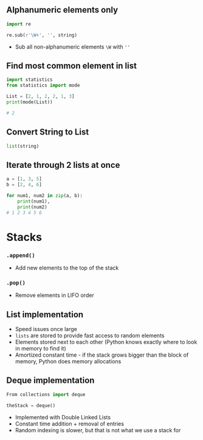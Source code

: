 ## Alphanumeric elements only

```python
import re

re.sub(r'\W+', '', string)
```

- Sub all non-alphanumeric elements `\W` with `''`

## Find most common element in list
```python
import statistics 
from statistics import mode 

List = [2, 1, 2, 2, 1, 3] 
print(mode(List))

# 2 
```

## Convert String to List

```python
list(string)
```

##  Iterate through 2 lists at once

```python
a = [1, 3, 5]
b = [2, 4, 6]

for num1, num2 in zip(a, b):
    print(num1),
    print(num2)
# 1 2 3 4 5 6
```

# Stacks

### `.append()`

- Add new elements to the top of the stack

### `.pop()`

- Remove elements in LIFO order

## List implementation

- Speed issues once large
- `lists` are stored to provide fast access to random elements
- Elements stored next to each other (Python knows exactly where to look in memory to find it)
- Amortized constant time - if the stack grows bigger than the block of memory, Python does memory allocations

##  Deque implementation

```python
From collections import deque

theStack = deque()
```

- Implemented with Double Linked Lists
- Constant time addition + removal of entries
- Random indexing is slower, but that is not what we use a stack for